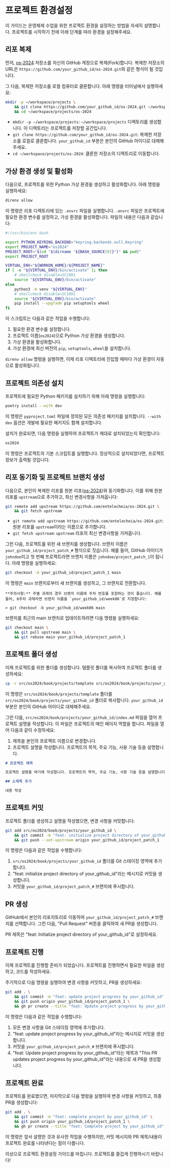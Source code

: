 # 프로젝트 환경설정

이 가이드는 운영체제 수업을 위한 프로젝트 환경을 설정하는 방법을 자세히 설명합니다. 프로젝트를 시작하기 전에 아래 단계를 따라 환경을 설정해주세요.

## 리포 복제

먼저, [os-2024](https://github.com/entelecheia/os-2024.git) 저장소를 자신의 GitHub 계정으로 복제(Fork)합니다. 복제한 저장소의 URL은 `https://github.com/your_github_id/os-2024.git`와 같은 형식이 될 것입니다.

그 다음, 복제한 저장소를 로컬 컴퓨터로 클론합니다. 아래 명령을 터미널에서 실행하세요:

```bash
mkdir -p ~/workspace/projects \
    && git clone https://github.com/your_github_id/os-2024.git ~/workspace/projects/os-2024 \
    && cd ~/workspace/projects/os-2024
```

- `mkdir -p ~/workspace/projects`: `~/workspace/projects` 디렉토리를 생성합니다. 이 디렉토리는 프로젝트를 저장할 공간입니다.
- `git clone https://github.com/your_github_id/os-2024.git`: 복제한 저장소를 로컬로 클론합니다. `your_github_id` 부분은 본인의 GitHub 아이디로 대체해주세요.
- `cd ~/workspace/projects/os-2024`: 클론한 저장소의 디렉토리로 이동합니다.

## 가상 환경 생성 및 활성화

다음으로, 프로젝트를 위한 Python 가상 환경을 생성하고 활성화합니다. 아래 명령을 실행하세요:

```bash
direnv allow
```

이 명령은 리포 디렉토리에 있는 `.envrc` 파일을 실행합니다. `.envrc` 파일은 프로젝트에 필요한 환경 변수를 설정하고, 가상 환경을 활성화합니다. 파일의 내용은 다음과 같습니다:

```bash
#!/usr/bin/env bash

export PYTHON_KEYRING_BACKEND="keyring.backends.null.Keyring"
export PROJECT_NAME="os2024"
PROJECT_ROOT="$(cd "$(dirname "${BASH_SOURCE[0]}")" && pwd)"
export PROJECT_ROOT

VIRTUAL_ENV="${WORKON_HOME}/${PROJECT_NAME}"
if [ -e "${VIRTUAL_ENV}/bin/activate" ]; then
    # shellcheck disable=SC1091
    source "${VIRTUAL_ENV}/bin/activate"
else
    python3 -m venv "${VIRTUAL_ENV}"
    # shellcheck disable=SC1091
    source "${VIRTUAL_ENV}/bin/activate"
    pip install --upgrade pip setuptools wheel
fi
```

이 스크립트는 다음과 같은 작업을 수행합니다:

1. 필요한 환경 변수를 설정합니다.
2. 프로젝트 이름(`os2024`)으로 Python 가상 환경을 생성합니다.
3. 가상 환경을 활성화합니다.
4. 가상 환경에 최신 버전의 `pip`, `setuptools`, `wheel`을 설치합니다.

`direnv allow` 명령을 실행하면, 이제 리포 디렉토리에 진입할 때마다 가상 환경이 자동으로 활성화됩니다.

## 프로젝트 의존성 설치

프로젝트에 필요한 Python 패키지를 설치하기 위해 아래 명령을 실행합니다:

```bash
poetry install --with dev
```

이 명령은 `pyproject.toml` 파일에 정의된 모든 의존성 패키지를 설치합니다. `--with dev` 옵션은 개발에 필요한 패키지도 함께 설치합니다.

설치가 완료되면, 다음 명령을 실행하여 프로젝트가 제대로 설치되었는지 확인합니다:

```bash
os2024
```

이 명령은 프로젝트의 기본 스크립트를 실행합니다. 정상적으로 설치되었다면, 프로젝트 정보가 출력될 것입니다.

## 리포 동기화 및 프로젝트 브랜치 생성

다음으로, 본인이 복제한 리포를 원본 리포([os-2024](https://github.com/entelecheia/os-2024.git))와 동기화합니다. 이를 위해 원본 리포를 `upstream`으로 추가하고, 최신 변경사항을 가져옵니다:

```bash
git remote add upstream https://github.com/entelecheia/os-2024.git \
    && git fetch upstream
```

- `git remote add upstream https://github.com/entelecheia/os-2024.git`: 원본 리포를 `upstream`이라는 이름으로 추가합니다.
- `git fetch upstream`: `upstream` 리포의 최신 변경사항을 가져옵니다.

그런 다음, 프로젝트를 위한 새 브랜치를 생성합니다. 브랜치 이름은 `your_github_id/project_patch_#` 형식으로 짓습니다. 예를 들어, GitHub 아이디가 `johndoe`이고 첫 번째 프로젝트라면 브랜치 이름은 `johndoe/project_patch_1`이 됩니다. 아래 명령을 실행하세요:

```bash
git checkout -b your_github_id/project_patch_1 main
```

이 명령은 `main` 브랜치로부터 새 브랜치를 생성하고, 그 브랜치로 전환합니다.

```{note}
**주의사항:** 주별 과제의 경우 브랜치 이름에 주차 번호를 포함하는 것이 좋습니다. 예를 들어, 6주차 과제라면 브랜치 이름을 `your_github_id/week06`로 지정합니다:

> git checkout -b your_github_id/week06 main
```

브랜치를 최근의 main 브랜치로 업데이트하려면 다음 명령을 실행하세요:

```bash
git checkout main \
    && git pull upstream main \
    && git rebase main your_github_id/project_patch_1
```

## 프로젝트 폴더 생성

이제 프로젝트를 위한 폴더를 생성합니다. 템플릿 폴더를 복사하여 프로젝트 폴더를 생성하세요:

```bash
cp -r src/os2024/book/projects/template src/os2024/book/projects/your_github_id
```

이 명령은 `src/os2024/book/projects/template` 폴더를 `src/os2024/book/projects/your_github_id` 폴더로 복사합니다. `your_github_id` 부분은 본인의 GitHub 아이디로 대체해주세요.

그런 다음, `src/os2024/book/projects/your_github_id/index.md` 파일을 열어 프로젝트 설명을 작성합니다. 이 파일은 프로젝트의 메인 페이지 역할을 합니다. 파일을 열어 다음과 같이 수정하세요:

1. 제목을 본인의 프로젝트 이름으로 변경합니다.
2. 프로젝트 설명을 작성합니다. 프로젝트의 목적, 주요 기능, 사용 기술 등을 설명합니다.

```markdown
# 프로젝트 제목

프로젝트 설명을 여기에 작성합니다. 프로젝트의 목적, 주요 기능, 사용 기술 등을 설명합니다.

## 소제목 추가

내용 작성
```

## 프로젝트 커밋

프로젝트 폴더를 생성하고 설명을 작성했으면, 변경 사항을 커밋합니다:

```bash
git add src/os2024/book/projects/your_github_id \
    && git commit -m "feat: initialize project directory of your_github_id" \
    && git push --set-upstream origin your_github_id/project_patch_1
```

이 명령은 다음과 같은 작업을 수행합니다:

1. `src/os2024/book/projects/your_github_id` 폴더를 Git 스테이징 영역에 추가합니다.
2. "feat: initialize project directory of your_github_id"라는 메시지로 커밋을 생성합니다.
3. 커밋을 `your_github_id/project_patch_#` 브랜치에 푸시합니다.

## PR 생성

GitHub에서 본인의 리포지토리로 이동하여 `your_github_id/project_patch_#` 브랜치를 선택합니다. 그런 다음, "Pull Request" 버튼을 클릭하여 새 PR을 생성합니다.

PR 제목은 "feat: Initialize project directory of your_github_id"로 설정하세요.

## 프로젝트 진행

이제 프로젝트를 진행할 준비가 되었습니다. 프로젝트를 진행하면서 필요한 파일을 생성하고, 코드를 작성하세요.

주기적으로 다음 명령을 실행하여 변경 사항을 커밋하고, PR을 생성하세요:

```bash
git add . \
    && git commit -m "feat: update project progress by your_github_id" \
    && git push origin your_github_id/project_patch_1 \
    && gh pr create --title "feat: Update project progress by your_github_id" --body "This PR updates project progress by your_github_id"
```

이 명령은 다음과 같은 작업을 수행합니다:

1. 모든 변경 사항을 Git 스테이징 영역에 추가합니다.
2. "feat: update project progress by your_github_id"라는 메시지로 커밋을 생성합니다.
3. 커밋을 `your_github_id/project_patch_#` 브랜치에 푸시합니다.
4. "feat: Update project progress by your_github_id"라는 제목과 "This PR updates project progress by your_github_id"라는 내용으로 새 PR을 생성합니다.

## 프로젝트 완료

프로젝트를 완료했으면, 마지막으로 다음 명령을 실행하여 변경 사항을 커밋하고, 최종 PR을 생성합니다:

```bash
git add . \
    && git commit -m "feat: complete project by your_github_id" \
    && git push origin your_github_id/project_patch_1 \
    && gh pr create --title "feat: Complete project by your_github_id" --body "This PR completes project by your_github_id"
```

이 명령은 앞서 설명한 것과 유사한 작업을 수행하지만, 커밋 메시지와 PR 제목/내용이 프로젝트 완료를 나타낸다는 점이 다릅니다.

이상으로 프로젝트 환경설정 가이드를 마칩니다. 프로젝트를 즐겁게 진행하시기 바랍니다!
